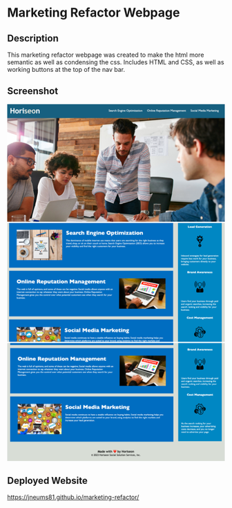 # Marketing Refactor Webpage

## Description
This marketing refactor webpage was created to make the html more semantic as well as condensing the css. Includes HTML and CSS, as well as working buttons at the top of the nav bar.

## Screenshot
![Alt text](<Screen Shot 2023-09-14 at 3.06.43 PM.png>)
![Alt text](<Screen Shot 2023-09-14 at 3.07.48 PM.png>)
![Alt text](<Screen Shot 2023-09-14 at 3.08.06 PM.png>)

## Deployed Website
https://jneums81.github.io/marketing-refactor/